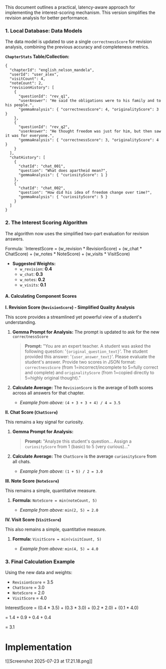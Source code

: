 This document outlines a practical, latency-aware approach for implementing the interest-scoring mechanism. This version simplifies the revision analysis for better performance.

### 1. Local Database: Data Models

The data model is updated to use a single `correctnessScore` for revision analysis, combining the previous accuracy and completeness metrics.

**`ChapterStats` Table/Collection:**

```
{
  "chapterId": "english_nelson_mandela",
  "userId": "user_alex",
  "visitCount": 4,
  "noteCount": 2,
  "revisionHistory": [
    {
      "questionId": "rev_q1",
      "userAnswer": "He said the obligations were to his family and to his people.",
      "gemmaAnalysis": { "correctnessScore": 4, "originalityScore": 3 }
    },
    {
      "questionId": "rev_q2",
      "userAnswer": "He thought freedom was just for him, but then saw it was for everyone.",
      "gemmaAnalysis": { "correctnessScore": 3, "originalityScore": 4 }
    }
  ],
  "chatHistory": [
    {
      "chatId": "chat_001",
      "question": "What does apartheid mean?",
      "gemmaAnalysis": { "curiosityScore": 1 }
    },
    {
      "chatId": "chat_002",
      "question": "How did his idea of freedom change over time?",
      "gemmaAnalysis": { "curiosityScore": 5 }
    }
  ]
}
```
    

### 2. The Interest Scoring Algorithm

The algorithm now uses the simplified two-part evaluation for revision answers.

Formula:
`InterestScore = (w_revision * RevisionScore) + (w_chat * ChatScore) + (w_notes * NoteScore) + (w_visits * VisitScore)

- **Suggested Weights:**
    - `w_revision`: **0.4**
    - `w_chat`: **0.3**
    - `w_notes`: **0.2**
    - `w_visits`: **0.1**
        
#### A. Calculating Component Scores

**I. Revision Score (`RevisionScore`) - Simplified Quality Analysis**

This score provides a streamlined yet powerful view of a student's understanding.

1. **Gemma Prompt for Analysis:** The prompt is updated to ask for the new `correctnessScore`
    
    > **Prompt:** "You are an expert teacher. A student was asked the following question: '`{original_question_text}`'. The student provided this answer: '`{user_answer_text}`'. Please evaluate the student's answer. Provide two scores in JSON format: `correctnessScore` (from 1=incorrect/incomplete to 5=fully correct and complete) and `originalityScore` (from 1=copied directly to 5=highly original thought)."
    
2. **Calculate Average:** The `RevisionScore` is the average of both scores across all answers for that chapter.
    
    - _Example from above:_ `(4 + 3 + 3 + 4) / 4 = 3.5`
        

**II. Chat Score (`ChatScore`)**

This remains a key signal for curiosity.

1. **Gemma Prompt for Analysis:**
    
    > **Prompt:** "Analyze this student's question... Assign a `curiosityScore` from 1 (basic) to 5 (very curious)..."
    
2. **Calculate Average:** The `ChatScore` is the average `curiosityScore` from all chats.
    
    - _Example from above:_ `(1 + 5) / 2 = 3.0`
        

**III. Note Score (`NoteScore`)**

This remains a simple, quantitative measure.

1. **Formula:** `NoteScore = min(noteCount, 5)`
    
    - _Example from above:_ `min(2, 5) = 2.0`
        

**IV. Visit Score (`VisitScore`)**

This also remains a simple, quantitative measure.

1. **Formula:** `VisitScore = min(visitCount, 5)`
    
    - _Example from above:_ `min(4, 5) = 4.0`
        

### 3. Final Calculation Example

Using the new data and weights:
- `RevisionScore` = 3.5
- `ChatScore` = 3.0
- `NoteScore` = 2.0
- `VisitScore` = 4.0
    

InterestScore = (0.4 * 3.5) + (0.3 * 3.0) + (0.2 * 2.0) + (0.1 * 4.0)

= 1.4 + 0.9 + 0.4 + 0.4

= 3.1

# Implementation

![[Screenshot 2025-07-23 at 17.21.18.png]]
